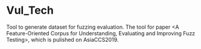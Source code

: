 # Vul_Tech
Tool to generate dataset for fuzzing evaluation.
The tool for paper <A Feature-Oriented Corpus for Understanding, Evaluating and Improving Fuzz Testing>,
which is pulished on AsiaCCS2019.
